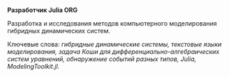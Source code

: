 **Разработчик Julia ORG**

Разработка и исследования методов компьютерного моделирования гибридных динамических систем.

Ключевые слова: *гибридные динамические системы, текстовые языки моделирования, задача Коши для дифференциально-алгебраических систем уравнений, обнаружение событий разных типов, Julia, ModelingToolkit.jl.*